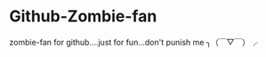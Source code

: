 Github-Zombie-fan
=================

zombie-fan for github....just for fun...don't punish me ╮（￣▽￣）╭ 
